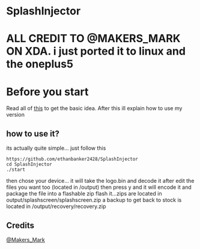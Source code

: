 # SplashInjector
# ALL CREDIT TO @MAKERS_MARK ON XDA. i just ported it to linux and the oneplus5

# Before you start #
Read all of [this](https://forum.xda-developers.com/oneplus-3/themes/mod-splash-screen-image-injector-t3441999) to get the basic idea.
After this ill explain how to use my version

## how to use it? ##
its actually quite simple... just follow this
	
	https://github.com/ethanbanker2428/SplashInjector
	cd SplashInjector
	./start
	
then chose your device...
it will take the logo.bin and decode it
after edit the files you want too (located in /output)
then press y and it will encode it and package the file into a flashable zip
flash it...zips are located in output/splashscreen/splashscreen.zip
a backup to get back to stock is located in /output/recovery/recovery.zip

## Credits ##
[@Makers_Mark](https://forum.xda-developers.com/member.php?u=5448769)